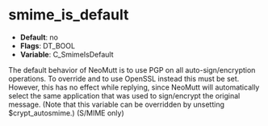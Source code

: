 # smime_is_default

- **Default**: no
- **Flags**: DT_BOOL
- **Variable**: C_SmimeIsDefault

The default behavior of NeoMutt is to use PGP on all auto-sign/encryption
operations. To override and to use OpenSSL instead this must be set.
However, this has no effect while replying, since NeoMutt will automatically
select the same application that was used to sign/encrypt the original
message.  (Note that this variable can be overridden by unsetting $crypt_autosmime.)
(S/MIME only)
